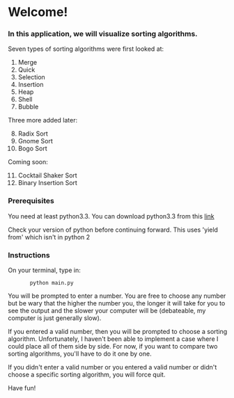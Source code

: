 # Welcome! 

### In this application, we will visualize sorting algorithms. 

Seven types of sorting algorithms were first looked at: 
1. Merge 
2. Quick
3. Selection
4. Insertion
5. Heap
6. Shell
7. Bubble

Three more added later: 

8. Radix Sort 
9. Gnome Sort
10. Bogo Sort

Coming soon: 

11. Cocktail Shaker Sort 
12. Binary Insertion Sort 


### Prerequisites 

You need at least python3.3. You can download 
python3.3 from this [link](https://www.python.org/download/releases/3.3.0/)

Check your version of python before continuing forward. This uses 'yield from' which isn't in python 2

### Instructions 

On your terminal, type in:

`        python main.py           `

You will be prompted to enter a number. You are free to choose any number 
but be wary that the higher the number you, the longer it will take for you 
to see the output and the slower your computer will be (debateable, my computer 
is just generally slow).

If you entered a valid number, then you will be prompted to choose a sorting 
algorithm. Unfortunately, I haven't been able to implement a case where I could 
place all of them side by side. For now, if you want to compare two sorting 
algorithms, you'll have to do it one by one. 

If you didn't enter a valid number or you entered a valid number or didn't choose 
a specific sorting algorithm, you will force quit. 

Have fun!

